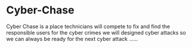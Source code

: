 # Cyber-Chase
Cyber Chase is a place technicians will compete to fix and find the responsible users for the cyber crimes we will designed cyber attacks so we can always be ready for the next cyber attack ...... 
